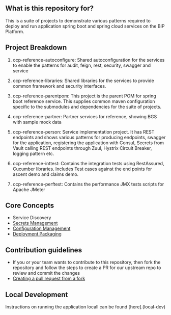 
## What is this repository for? ##

This is a suite of projects to demonstrate various patterns required to deploy and run application spring boot and spring cloud services on the BIP Platform.  

## Project Breakdown ##

1. ocp-reference-autoconfigure: Shared autoconfiguration for the services to enable the patterns for audit, feign, rest, security, swagger and service 

1. ocp-reference-libraries: Shared libraries for the services to provide common framework and security interfaces. 

1. ocp-reference-parentpom: This project is the parent POM for spring boot reference service. This supplies common maven configuration specific to the submodules and dependencies for the suite of projects.

1. ocp-reference-partner: Partner services for reference, showing BGS with sample mock data

1. ocp-reference-person: Service implementation project.  It has REST endpoints and shows various patterns for producing endpoints, swagger for the application, registering the application with Consul, Secrets from Vault calling REST endpoints through Zuul, Hystrix Circuit Breaker, logging pattern etc.

1. ocp-reference-inttest: Contains the integration tests using RestAssured, Cucumber libraries. Includes Test cases against the end points for ascent demo and claims demo. 

1. ocp-reference-perftest: Contains the performance JMX tests scripts for Apache JMeter

## Core Concepts
* Service Discovery
* [Secrets Management](docs/secrets.md)
* [Configuration Management](docs/config-management.md)
* [Deployment Packaging](docs/deployment-package.md)

## Contribution guidelines ## 
* If you or your team wants to contribute to this repository, then fork the repository and follow the steps to create a PR for our upstream repo to review and commit the changes
* [Creating a pull request from a fork](https://help.github.com/articles/creating-a-pull-request-from-a-fork/)

## Local Development
Instructions on running the application locall can be found [here].(local-dev)
	

